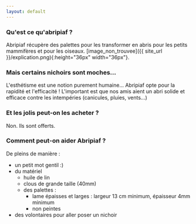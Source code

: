 ```yaml
---
layout: default
---
```


### Qu'est ce qu'abripiaf ?
Abripiaf récupère des palettes pour les transformer en abris pour les petits mammifères et pour les oiseaux.
[image_non_trouvee]({{ site_url }}/explication.png){:height="36px" width="36px"}.

   
### Mais certains nichoirs sont moches... 
L'esthétisme est une notion purement humaine... Abripiaf opte pour la rapidité et l'efficacité ! L'important est que nos amis aient un abri solide et efficace contre les intempéries (canicules, pluies, vents...)

### Et les jolis peut-on les acheter ?
Non. Ils sont offerts.

### Comment peut-on aider Abripiaf ?
De pleins de manière :
- un petit mot gentil :)
- du matériel 
   - huile de lin
   - clous de grande taille (40mm)
   - des palettes : 
      - lame épaisses et larges :  largeur 13 cm minimum, épaisseur 4mm minimum
      - non peintes
- des volontaires pour aller poser un nichoir


